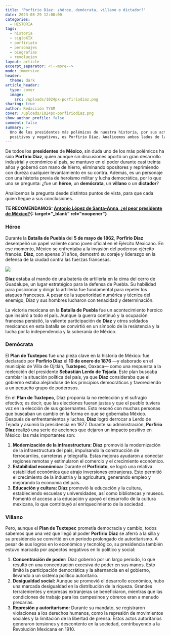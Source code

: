 ```yaml
---
title: 'Porfirio Díaz: ¿héroe, demócrata, villano o dictador?'
date: 2023-08-29 12:00:00
categories:
  - HISTORIA
tags:
  - historia
  - sigloXIX
  - porfiriato
  - personajes
  - biografias
  - revolucion
layout: article
excerpt_separator: <!--more-->
mode: immersive
header:
  theme: dark
article_header:
  type: cover
  image:
    src: /uploads/1024px-porfiriodiaz.png
sharing: true
author: Redacción TYSM
cover: /uploads/1024px-porfiriodiaz.png
show_author_profile: false
comment: false
summary: >-
  Uno de los presidentes más polémicos de nuestra historia, por sus actos
  positivos y negativos, es Porfirio Díaz. Analicemos ambos lados de la balanza…
---
```

De todos los **presidentes** de **México**, sin duda uno de los más polémicos ha sido **Porfirio Díaz**, quien aunque sin discusiones aportó un gran desarrollo industrial y económico al país, se mantuvo en el poder durante casi treinta años y gobernó con mano de hierro, eliminando opositores y reprimiendo con dureza cualquier levantamiento en su contra. Además, es un personaje con una historia previa de heroísmo militar y lucha democrática, por lo que uno se pregunta: ¿fue un **héroe**, un **demócrata**, un **villano** o un **dictador**?

Analicemos la pregunta desde distintos puntos de vista, para que cada quien llegue a sus conclusiones.

**TE RECOMENDAMOS: [Antonio López de Santa-Anna, ¿el peor presidente de México?](https://blog.tonoysumariachi.com/historia/2022/11/11/antonio-lopez-de-santa-anna-el-peor-presidente-de-la-historia-de-mexico.html){: target="_blank" rel="noopener"}**

### Héroe

Durante la **Batalla de Puebla** del **5 de mayo de 1862**, **Porfirio Díaz** desempeñó un papel valiente como joven oficial en el Ejército Mexicano. En ese momento, México se enfrentaba a la invasión del poderoso ejército francés. **Díaz**, con apenas 31 años, demostró su coraje y liderazgo en la defensa de la ciudad contra las fuerzas francesas.

![](https://upload.wikimedia.org/wikipedia/commons/3/3b/Young_Porfirio_Diaz.jpg)

**Díaz** estaba al mando de una batería de artillería en la cima del cerro de Guadalupe, un lugar estratégico para la defensa de Puebla. Su habilidad para posicionar y dirigir la artillería fue fundamental para repeler los ataques franceses. A pesar de la superioridad numérica y técnica del enemigo, Díaz y sus hombres lucharon con tenacidad y determinación.

La victoria mexicana en la **Batalla de Puebla** fue un acontecimiento heroico que inspiró a todo el país. Aunque la guerra continuó y la ocupación francesa persistió, la valiente participación de **Díaz** y otros soldados mexicanos en esta batalla se convirtió en un símbolo de la resistencia y la lucha por la independencia y la soberanía de México.

### Demócrata

El **Plan de Tuxtepec** fue una pieza clave en la historia de México: fue declarado por **Porfirio Díaz**&nbsp;el **10 de enero de 1876**&nbsp;—y elaborado en el municipio de Villa de Ojitlán, **Tuxtepec**, Oaxaca— como una respuesta a la reelección del presidente **Sebastián Lerdo de Tejada**. Este plan buscaba cambiar la situación política del país, ya que **Díaz** consideraba que el gobierno estaba alejándose de los principios democráticos y favoreciendo a un pequeño grupo de poderosos.

En el **Plan de Tuxtepec**, Díaz proponía la no reelección y el sufragio efectivo; es decir, que las elecciones fueran justas y que el pueblo tuviera voz en la elección de sus gobernantes. Esto resonó con muchas personas que buscaban un cambio en la forma en que se gobernaba México. Después de enfrentamientos y luchas, **Díaz** logró derrocar a Lerdo de Tejada y asumió la presidencia en 1877. Durante su administración,&nbsp;**Porfirio Díaz**&nbsp;realizó una serie de acciones que dejaron un impacto positivo en México; las más importantes son:

1. **Modernización de la infraestructura:** **Díaz** promovió la modernización de la infraestructura del país, impulsando la construcción de ferrocarriles, carreteras y telegrafía. Estas mejoras ayudaron a conectar regiones remotas y estimularon el comercio y el crecimiento económico.
2. **Estabilidad económica:** Durante el **Porfiriato**, se logró una relativa estabilidad económica que atrajo inversiones extranjeras. Esto permitió el crecimiento de la industria y la agricultura, generando empleo y mejorando la economía del país.
3. **Educación y cultura: Díaz** promovió la educación y la cultura, estableciendo escuelas y universidades, así como bibliotecas y museos. Fomentó el acceso a la educación y apoyó el desarrollo de la cultura mexicana, lo que contribuyó al enriquecimiento de la sociedad.

### Villano

Pero, aunque el **Plan de Tuxtepec** prometía democracia y cambio, todos sabemos que una vez que llegó al poder **Porfirio**&nbsp;**Díaz** se aferró a la silla y su presidencia se convirtió en un periodo prolongado de autoritarismo. A pesar de sus logros en lo económico y tecnológico, su presidencia también estuvo marcada por aspectos negativos en lo político y social:

1. **Concentración de poder:** Díaz gobernó por un largo periodo, lo que resultó en una concentración excesiva de poder en sus manos. Esto limitó la participación democrática y la alternancia en el gobierno, llevando a un sistema político autoritario.
2. **Desigualdad social:** Aunque se promovió el desarrollo económico, hubo una marcada desigualdad en la distribución de la riqueza. Grandes terratenientes y empresas extranjeras se beneficiaron, mientras que las condiciones de trabajo para los campesinos y obreros eran a menudo precarias.
3. **Represión y autoritarismo:** Durante su mandato, se registraron violaciones a los derechos humanos, como la represión de movimientos sociales y la limitación de la libertad de prensa. Estos actos autoritarios generaron tensiones y descontento en la sociedad, contribuyendo a la Revolución Mexicana en 1910.